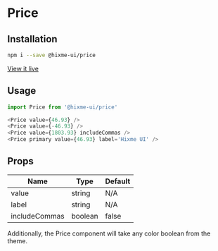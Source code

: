 # Price

## Installation

```bash
npm i --save @hixme-ui/price
```
[View it live](https://hixme.github.io/hixme-ui/price)

## Usage

```js
import Price from '@hixme-ui/price'

<Price value={46.93} />
<Price value={-46.93} />
<Price value={1803.93} includeCommas />
<Price primary value={46.93} label='Hixme UI' />
```

## Props

| Name            | Type        | Default        |
| --------------- | ----------- | -------------- |
| value           | string      | N/A            |
| label           | string      | N/A            | 
| includeCommas   | boolean     | false          | 

Additionally, the Price component will take any color boolean from the theme.
